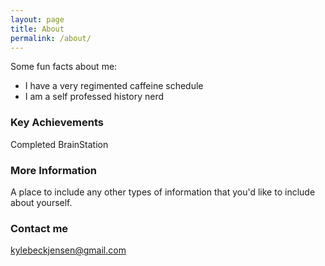 ```yaml
---
layout: page
title: About
permalink: /about/
---
```


Some fun facts about me:
- I have a very regimented caffeine schedule
- I am a self professed history nerd

### Key Achievements
Completed BrainStation

### More Information

A place to include any other types of information that you'd like to include about yourself.

### Contact me

[kylebeckjensen@gmail.com](mailto:kylebeckjensen@gmail.com)
